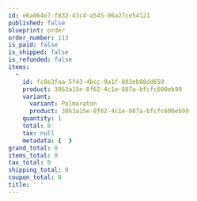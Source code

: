 ```yaml
---
id: e6a064e7-f832-43c4-a545-06a27ce54121
published: false
blueprint: order
order_number: 113
is_paid: false
is_shipped: false
is_refunded: false
items:
  -
    id: fc8e3faa-5f43-4bcc-9a1f-803eb88dd659
    product: 3863a15e-8f62-4c1e-887a-bfcfc600eb99
    variant:
      variant: Polmaraton
      product: 3863a15e-8f62-4c1e-887a-bfcfc600eb99
    quantity: 1
    total: 0
    tax: null
    metadata: {  }
grand_total: 0
items_total: 0
tax_total: 0
shipping_total: 0
coupon_total: 0
title: ' '
---
```

